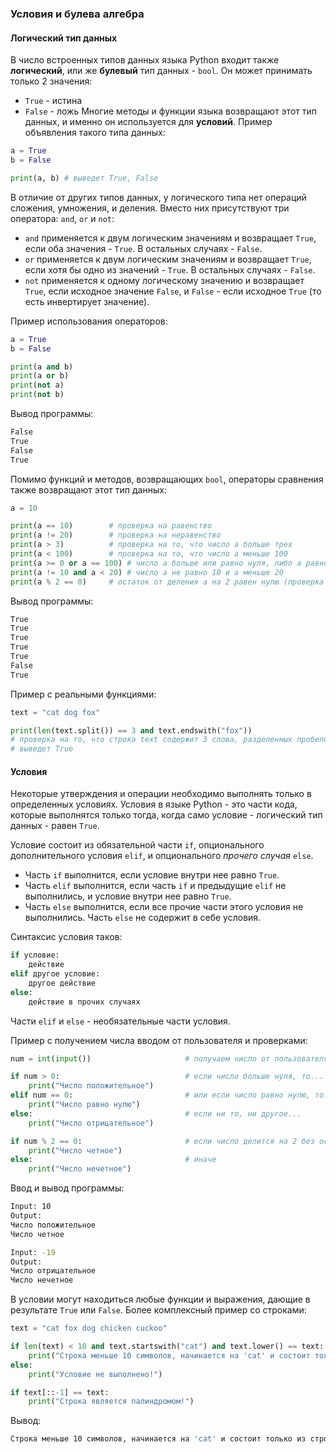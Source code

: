 ### Условия и булева алгебра
#### Логический тип данных
В число встроенных типов данных языка Python входит также **логический**, или же **булевый** тип данных - `bool`. Он может принимать только 2 значения: 
- `True` - истина
- `False` - ложь
Многие методы и функции языка возвращают этот тип данных, и именно он используется для **условий**.
Пример объявления такого типа данных:
```python
a = True
b = False

print(a, b) # выведет True, False
```

В отличие от других типов данных, у логического типа нет операций сложения, умножения, и деления. Вместо них присутствуют три оператора: `and`, `or` и `not`:
- `and` применяется к двум логическим значениям и возвращает `True`, если оба значения - `True`. В остальных случаях - `False`.
- `or` применяется к двум логическим значениям и возвращает `True`, если хотя бы одно из значений - `True`. В остальных случаях - `False`.
- `not` применяется к одному логическому значению и возвращает `True`, если исходное значение `False`, и `False` - если исходное `True` (то есть инвертирует значение).

Пример использования операторов:
```python 
a = True
b = False

print(a and b) 
print(a or b)
print(not a)
print(not b)
```
Вывод программы:
```bash
False
True
False
True
```

Помимо функций и методов, возвращающих `bool`, операторы сравнения также возвращают этот тип данных:
```python
a = 10

print(a == 10)        # проверка на равенство
print(a != 20)        # проверка на неравенство
print(a > 3)          # проверка на то, что число а больше трех
print(a < 100)        # проверка на то, что число a меньше 100
print(a >= 0 or a == 100) # число а больше или равно нуля, либо а равно 100
print(a != 10 and a < 20) # число а не равно 10 и а меньше 20
print(a % 2 == 0)     # остаток от деления а на 2 равен нулю (проверка на четность)
```
Вывод программы:
```bash
True
True
True
True
True
False
True
```

Пример с реальными функциями:
```python
text = "cat dog fox"

print(len(text.split()) == 3 and text.endswith("fox"))
# проверка на то, что строка text содержит 3 слова, разделенных пробелом и оканчивается на `fox`
# выведет True
```
#### Условия
Некоторые утверждения и операции необходимо выполнять только в определенных условиях. Условия в языке Python - это части кода, которые выполнятся только тогда, когда само условие - логический тип данных - равен `True`.

Условие состоит из обязательной части `if`, опционального дополнительного условия `elif`, и опционального *прочего случая* `else`.
- Часть `if` выполнится, если условие внутри нее равно `True`.
- Часть `elif` выполнится, если часть `if` и предыдущие `elif` не выполнились, и условие внутри нее равно `True`.
- Часть `else` выполнится, если все прочие части этого условия не выполнились. Часть `else` не содержит в себе условия.

Синтаксис условия таков:
```python
if условие:
	действие
elif другое условие:
	другое действие
else:
    действие в прочих случаях
```
Части `elif` и `else` - необязательные части условия.

Пример с получением числа вводом от пользователя и проверками:
```python
num = int(input())                     # получаем число от пользователя 

if num > 0:                            # если число больше нуля, то...
	print("Число положительное")
elif num == 0:                         # или если число равно нулю, то...
	print("Число равно нулю")
else:                                  # если ни то, ни другое...
    print("Число отрицательное")

if num % 2 == 0:                       # если число делится на 2 без остатка, то...
	print("Число четное")
else:                                  # иначе 
	print("Число нечетное")
```
Ввод и вывод программы:
```bash
Input: 10
Output:
Число положительное
Число четное

Input: -19
Output:
Число отрицательное
Число нечетное
```

В условии могут находиться любые функции и выражения, дающие в результате `True` или `False`.
Более комплексный пример со строками:
```python
text = "cat fox dog chicken cuckoo"

if len(text) < 10 and text.startswith("cat") and text.lower() == text:
	print("Строка меньше 10 символов, начинается на 'cat' и состоит только из строчных букв")
else: 
	print("Условие не выполнено!")

if text[::-1] == text:
	print("Строка является палиндромом!")
```
Вывод:
```bash
Строка меньше 10 символов, начинается на 'cat' и состоит только из строчных букв
```